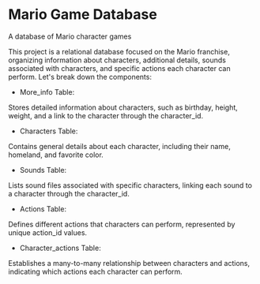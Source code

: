 # Mario Game Database
A database of Mario character games 

This project is a relational database focused on the Mario franchise, organizing information about characters, additional details, sounds associated with characters, and specific actions each character can perform. Let's break down the components:

* More_info Table:

Stores detailed information about characters, such as birthday, height, weight, and a link to the character through the character_id.

* Characters Table:

Contains general details about each character, including their name, homeland, and favorite color.

* Sounds Table:

Lists sound files associated with specific characters, linking each sound to a character through the character_id.

* Actions Table:

Defines different actions that characters can perform, represented by unique action_id values.

* Character_actions Table:

Establishes a many-to-many relationship between characters and actions, indicating which actions each character can perform.
